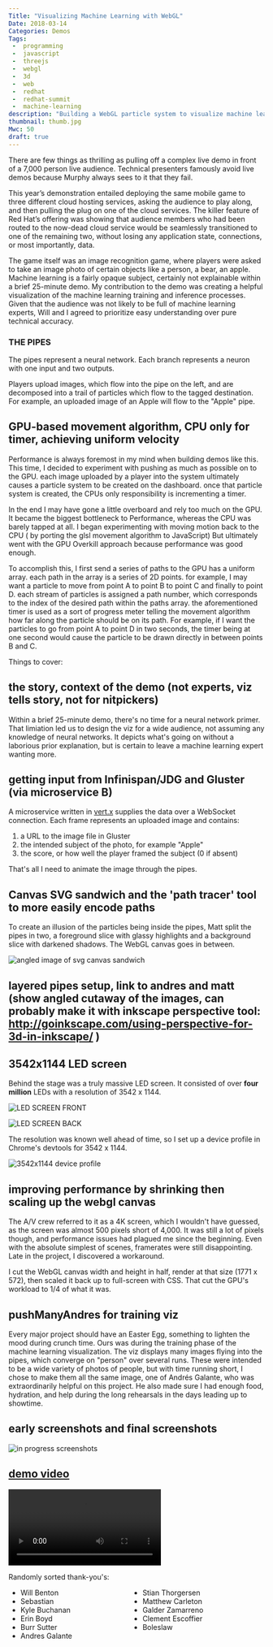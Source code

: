 ```yaml
---
Title: "Visualizing Machine Learning with WebGL"
Date: 2018-03-14
Categories: Demos
Tags:
 -  programming
 -  javascript
 -  threejs
 -  webgl
 -  3d
 -  web
 -  redhat
 -  redhat-summit
 -  machine-learning
description: "Building a WebGL particle system to visualize machine learning."
thumbnail: thumb.jpg
Mwc: 50
draft: true
---
```


There are few things as thrilling as pulling off a complex live demo in front of a 7,000 person live audience. Technical presenters famously avoid live demos because Murphy always sees to it that they fail.

This year’s demonstration entailed deploying the same mobile game to three different cloud hosting services, asking the audience to play along, and then pulling the plug on one of the cloud services. The killer feature of Red Hat’s offering was showing that audience members who had been routed to the now-dead cloud service would be seamlessly transitioned to one of the remaining two, without losing any application state, connections, or most importantly, data.

The game itself was an image recognition game, where players were asked to take an image photo of certain objects like a person, a bear, an apple. Machine learning is a fairly opaque subject, certainly not explainable within a brief 25-minute demo. My contribution to the demo was creating a helpful visualization of the machine learning training and inference processes. Given that the audience was not likely to be full of machine learning experts, Will and I agreed to prioritize easy understanding over pure technical accuracy.

### THE PIPES

The pipes represent a neural network. Each branch represents a neuron with one input and two outputs.

Players upload images, which flow into the pipe on the left, and are decomposed into a trail of particles which flow to the tagged destination. For example, an uploaded image of an Apple will flow to the "Apple" pipe.

## GPU-based movement algorithm, CPU only for timer, achieving uniform velocity

Performance is always foremost in my mind when building demos like this. This time, I decided to experiment with pushing as much as possible on to the GPU. each image uploaded by a player into the system ultimately causes a particle system to be created on the dashboard. once that particle system is created, the CPUs only responsibility is incrementing a timer.

In the end I may have gone a little overboard and rely too much on the GPU. It became the biggest bottleneck to Performance, whereas the CPU was barely tapped at all. I began experimenting with moving motion back to the CPU ( by porting the glsl movement algorithm to JavaScript) But ultimately went with the GPU Overkill approach because performance was good enough.

To accomplish this, I first send a series of paths to the GPU has a uniform array. each path in the array is a series of 2D points. for example, I may want a particle to move from point A to point B to point C and finally to point D. each stream of particles is assigned a path number, which corresponds to the index of the desired path within the paths array. the aforementioned timer is used as a sort of progress meter telling the movement algorithm how far along the particle should be on its path. For example, if I want the particles to go from point A to point D in two seconds, the timer being at one second would cause the particle to be drawn directly in between points B and C.

Things to cover:

## the story, context of the demo (not experts, viz tells story, not for nitpickers)

Within a brief 25-minute demo, there's no time for a neural network primer. That limiation led us to design the viz for a wide audience, not assuming any knowledge of neural networks. It depicts what's going on without a laborious prior explanation, but is certain to leave a machine learning expert wanting more.

## getting input from Infinispan/JDG and Gluster (via microservice B)

A microservice written in [vert.x][vertx] supplies the data over a WebSocket connection. Each frame represents an uploaded image and contains:

1.  a URL to the image file in Gluster
2.  the intended subject of the photo, for example "Apple"
3.  the score, or how well the player framed the subject (0 if absent)

That's all I need to animate the image through the pipes.

## Canvas SVG sandwich and the 'path tracer' tool to more easily encode paths

To create an illusion of the particles being inside the pipes, Matt split the pipes in two, a foreground slice with glassy highlights and a background slice with darkened shadows. The WebGL canvas goes in between.

![angled image of svg canvas sandwich]()

## layered pipes setup, link to andres and matt (show angled cutaway of the images, can probably make it with inkscape perspective tool: http://goinkscape.com/using-perspective-for-3d-in-inkscape/ )

## 3542x1144 LED screen

Behind the stage was a truly massive LED screen. It consisted of over **four million** LEDs with a resolution of 3542 x 1144.

![LED SCREEN FRONT]()

![LED SCREEN BACK]()

The resolution was known well ahead of time, so I set up a device profile in Chrome's devtools for 3542 x 1144.

![3542x1144 device profile]()

## improving performance by shrinking then scaling up the webgl canvas

The A/V crew referred to it as a 4K screen, which I wouldn't have guessed, as the screen was almost 500 pixels short of 4,000. It was still a lot of pixels though, and performance issues had plagued me since the beginning. Even with the absolute simplest of scenes, framerates were still disappointing. Late in the project, I discovered a workaround.

I cut the WebGL canvas width and height in half, render at that size (1771 x 572), then scaled it back up to full-screen with CSS. That cut the GPU's workload to 1/4 of what it was.

## pushManyAndres for training viz

Every major project should have an Easter Egg, something to lighten the mood during crunch time. Ours was during the training phase of the machine learning visualization. The viz displays many images flying into the pipes, which converge on "person" over several runs. These were intended to be a wide variety of photos of people, but with time running short, I chose to make them all the same image, one of Andrés Galante, who was extraordinarily helpful on this project. He also made sure I had enough food, hydration, and help during the long rehearsals in the days leading up to showtime.

## early screenshots and final screenshots

![in progress screenshots]()

## [demo video](https://youtu.be/hu2BmE1Wk_Q?t=6m24s)

<video autoplay controls loop>
    <source src="https://media.giphy.com/media/oVlpIBxwuheE/giphy.mp4" />
</video>

Randomly sorted thank-you's:

<ul style="display: grid; grid-template-columns: repeat(auto-fill,minmax(200px,1fr));">
    <li>Will Benton</li>
    <li>Stian Thorgersen</li>
    <li>Sebastian</li>
    <li>Matthew Carleton</li>
    <li>Kyle Buchanan</li>
    <li>Galder Zamarreno</li>
    <li>Erin Boyd</li>
    <li>Clement Escoffier</li>
    <li>Burr Sutter</li>
    <li>Boleslaw</li>
    <li>Andres Galante</li>
</ul>

[vertx]: https://vertx.io/
